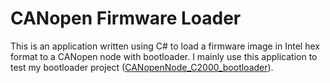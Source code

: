 # CANopen Firmware Loader 
This is an application written using C# to load a firmware image in Intel hex format to a CANopen node with bootloader.  I mainly
use this application to test my bootloader project ([CANopenNode_C2000_bootloader](https://github.com/sicrisembay/CANopenNode_C2000_bootloader)).

